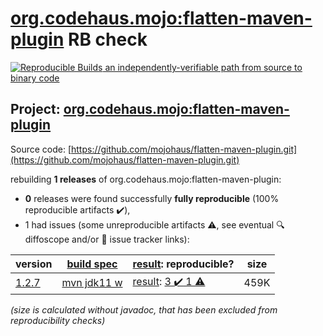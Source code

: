 [org.codehaus.mojo:flatten-maven-plugin](https://search.maven.org/artifact/org.codehaus.mojo/flatten-maven-plugin/) RB check
=======

[![Reproducible Builds](https://reproducible-builds.org/images/logos/rb.svg) an independently-verifiable path from source to binary code](https://reproducible-builds.org/)

## Project: [org.codehaus.mojo:flatten-maven-plugin](https://search.maven.org/artifact/org.codehaus.mojo/flatten-maven-plugin/)

Source code: [https://github.com/mojohaus/flatten-maven-plugin.git](https://github.com/mojohaus/flatten-maven-plugin.git)

rebuilding **1 releases** of org.codehaus.mojo:flatten-maven-plugin:
- **0** releases were found successfully **fully reproducible** (100% reproducible artifacts :heavy_check_mark:),
- 1 had issues (some unreproducible artifacts :warning:, see eventual :mag: diffoscope and/or :memo: issue tracker links):

| version | [build spec](/BUILDSPEC.md) | [result](https://reproducible-builds.org/docs/jvm/): reproducible? | size |
| -- | --------- | ------ | -- |
| [1.2.7](https://search.maven.org/artifact/org.codehaus.mojo/flatten-maven-plugin/1.2.7/pom) | [mvn jdk11 w](flatten-maven-plugin-1.2.7.buildspec) | [result](flatten-maven-plugin-1.2.7.buildinfo): [3 :heavy_check_mark:  1 :warning:](flatten-maven-plugin-1.2.7.buildcompare) | 459K |

<i>(size is calculated without javadoc, that has been excluded from reproducibility checks)</i>
